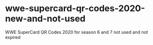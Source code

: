 # wwe-supercard-qr-codes-2020-new-and-not-used
WWE SuperCard QR Codes 2020 for season 6 and 7 not used and not expired
